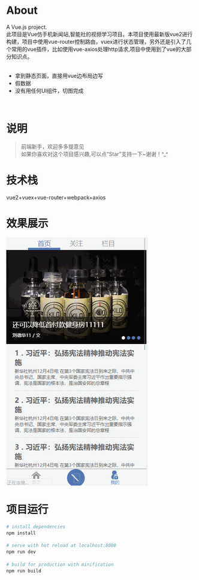 # About
A Vue.js project.<br>
此项目是Vue仿手机新闻站,智能社的视频学习项目。本项目使用最新版vue2进行构建，项目中使用vue-router控制路由，vuex进行状态管理，另外还是引入了几个常用的vue插件，比如使用vue-axios处理http请求,项目中使用到了vue的大部分知识点。<br>
<br>

* 拿到静态页面，直接用vue边布局边写
* 假数据
* 没有用任何UI组件，切图完成
<br>

# 说明

> 前端新手，欢迎多多提意见<br>
> 如果你喜欢对这个项目感兴趣,可以点“Star”支持一下~谢谢！^_^<br>

# 技术栈

vue2+vuex+vue-router+webpack+axios<br>

# 效果展示

![display](https://github.com/baihuirong/vue-news-demo/blob/master/vue-news/vue-news-demo.gif)



# 项目运行

``` bash
# install dependencies
npm install

# serve with hot reload at localhost:8080
npm run dev

# build for production with minification
npm run build
